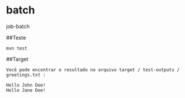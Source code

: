 # batch
job-batch

##Teste
```
mvn test
```

##Target
```
Você pode encontrar o resultado no arquivo target / test-outputs / greetings.txt :

Hello John Doe!
Hello Jane Doe!
```
